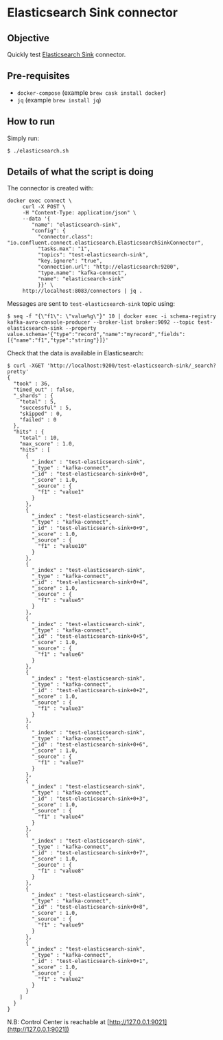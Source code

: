 # Elasticsearch Sink connector

## Objective

Quickly test [Elasticsearch Sink](https://docs.confluent.io/current/connect/kafka-connect-elasticsearch/index.html) connector.

## Pre-requisites

* `docker-compose` (example `brew cask install docker`)
* `jq` (example `brew install jq`)


## How to run

Simply run:

```
$ ./elasticsearch.sh
```

## Details of what the script is doing

The connector is created with:

```
docker exec connect \
     curl -X POST \
     -H "Content-Type: application/json" \
     --data '{
        "name": "elasticsearch-sink",
        "config": {
          "connector.class": "io.confluent.connect.elasticsearch.ElasticsearchSinkConnector",
          "tasks.max": "1",
          "topics": "test-elasticsearch-sink",
          "key.ignore": "true",
          "connection.url": "http://elasticsearch:9200",
          "type.name": "kafka-connect",
          "name": "elasticsearch-sink"
          }}' \
     http://localhost:8083/connectors | jq .
```

Messages are sent to `test-elasticsearch-sink` topic using:

```
$ seq -f "{\"f1\": \"value%g\"}" 10 | docker exec -i schema-registry kafka-avro-console-producer --broker-list broker:9092 --topic test-elasticsearch-sink --property value.schema='{"type":"record","name":"myrecord","fields":[{"name":"f1","type":"string"}]}'
```

Check that the data is available in Elasticsearch:

```
$ curl -XGET 'http://localhost:9200/test-elasticsearch-sink/_search?pretty'
{
  "took" : 36,
  "timed_out" : false,
  "_shards" : {
    "total" : 5,
    "successful" : 5,
    "skipped" : 0,
    "failed" : 0
  },
  "hits" : {
    "total" : 10,
    "max_score" : 1.0,
    "hits" : [
      {
        "_index" : "test-elasticsearch-sink",
        "_type" : "kafka-connect",
        "_id" : "test-elasticsearch-sink+0+0",
        "_score" : 1.0,
        "_source" : {
          "f1" : "value1"
        }
      },
      {
        "_index" : "test-elasticsearch-sink",
        "_type" : "kafka-connect",
        "_id" : "test-elasticsearch-sink+0+9",
        "_score" : 1.0,
        "_source" : {
          "f1" : "value10"
        }
      },
      {
        "_index" : "test-elasticsearch-sink",
        "_type" : "kafka-connect",
        "_id" : "test-elasticsearch-sink+0+4",
        "_score" : 1.0,
        "_source" : {
          "f1" : "value5"
        }
      },
      {
        "_index" : "test-elasticsearch-sink",
        "_type" : "kafka-connect",
        "_id" : "test-elasticsearch-sink+0+5",
        "_score" : 1.0,
        "_source" : {
          "f1" : "value6"
        }
      },
      {
        "_index" : "test-elasticsearch-sink",
        "_type" : "kafka-connect",
        "_id" : "test-elasticsearch-sink+0+2",
        "_score" : 1.0,
        "_source" : {
          "f1" : "value3"
        }
      },
      {
        "_index" : "test-elasticsearch-sink",
        "_type" : "kafka-connect",
        "_id" : "test-elasticsearch-sink+0+6",
        "_score" : 1.0,
        "_source" : {
          "f1" : "value7"
        }
      },
      {
        "_index" : "test-elasticsearch-sink",
        "_type" : "kafka-connect",
        "_id" : "test-elasticsearch-sink+0+3",
        "_score" : 1.0,
        "_source" : {
          "f1" : "value4"
        }
      },
      {
        "_index" : "test-elasticsearch-sink",
        "_type" : "kafka-connect",
        "_id" : "test-elasticsearch-sink+0+7",
        "_score" : 1.0,
        "_source" : {
          "f1" : "value8"
        }
      },
      {
        "_index" : "test-elasticsearch-sink",
        "_type" : "kafka-connect",
        "_id" : "test-elasticsearch-sink+0+8",
        "_score" : 1.0,
        "_source" : {
          "f1" : "value9"
        }
      },
      {
        "_index" : "test-elasticsearch-sink",
        "_type" : "kafka-connect",
        "_id" : "test-elasticsearch-sink+0+1",
        "_score" : 1.0,
        "_source" : {
          "f1" : "value2"
        }
      }
    ]
  }
}
```

N.B: Control Center is reachable at [http://127.0.0.1:9021](http://127.0.0.1:9021])

